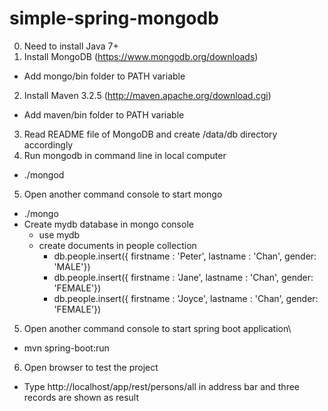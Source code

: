# simple-spring-mongodb

0. Need to install Java 7+ 
1. Install MongoDB (https://www.mongodb.org/downloads)
  * Add mongo/bin folder to PATH variable
2. Install Maven 3.2.5  (http://maven.apache.org/download.cgi)
  * Add maven/bin folder to PATH variable
3. Read README file of MongoDB and create /data/db directory accordingly
4. Run mongodb in command line in local computer 
  *   ./mongod    
5.  Open another command console to start mongo 
  * ./mongo
  * Create mydb database in mongo console
    * use mydb
    * create documents in people collection
      * db.people.insert({ firstname : 'Peter', lastname : 'Chan', gender: 'MALE'})
      * db.people.insert({ firstname : 'Jane', lastname : 'Chan', gender: 'FEMALE'})
      * db.people.insert({ firstname : 'Joyce', lastname : 'Chan', gender: 'FEMALE'})
5.  Open another command console to start spring boot application\
  * mvn spring-boot:run
6.  Open browser to test the project
  * Type http://localhost/app/rest/persons/all in address bar and three records are shown as result
